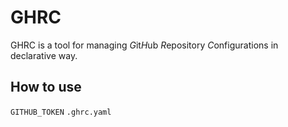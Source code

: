 # GHRC

GHRC is a tool for managing *G*it*H*ub *R*epository *C*onfigurations in declarative way.

## How to use

`GITHUB_TOKEN`
`.ghrc.yaml`
